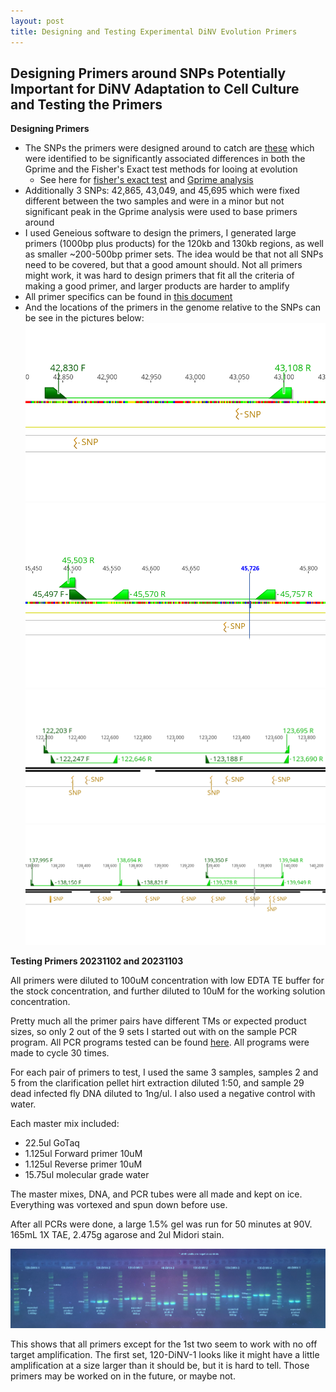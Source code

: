 ```yaml
---
layout: post
title: Designing and Testing Experimental DiNV Evolution Primers
---
```


## Designing Primers around SNPs Potentially Important for DiNV Adaptation to Cell Culture and Testing the Primers 

**Designing Primers**
- The SNPs the primers were designed around to catch are [these](https://github.com/meschedl/Unckless_Lab_Resources/blob/main/16-Cq-Virus-Sequence-Analysis/SNP_calling_and_analysis/shared_sig_snps.csv) which were identified to be significantly associated differences in both the Gprime and the Fisher's Exact test methods for looing at evolution 
    - See here for [fisher's exact test](https://github.com/meschedl/Unckless_Lab_Resources/blob/main/16-Cq-Virus-Sequence-Analysis/SNP_calling_and_analysis/Analysis-of-pooled-continuous-freebayes-vcf.md) and [Gprime analysis](https://github.com/meschedl/Unckless_Lab_Resources/blob/main/16-Cq-Virus-Sequence-Analysis/SNP_calling_and_analysis/Gprime-pooled-continuous-analysis.md)
- Additionally 3 SNPs: 42,865, 43,049, and 45,695 which were fixed different between the two samples and were in a minor but not significant peak in the Gprime analysis were used to base primers around
- I used Geneious software to design the primers, I generated large primers (1000bp plus products) for the 120kb and 130kb regions, as well as smaller ~200-500bp primer sets. The idea would be that not all SNPs need to be covered, but that a good amount should. Not all primers might work, it was hard to design primers that fit all the criteria of making a good primer, and larger products are harder to amplify
- All primer specifics can be found in [this document](https://docs.google.com/document/d/1j-T-rf7lIy9md8NsVGc89Kx-r-J0DNKcq9fkqUAEFSQ/edit)
- And the locations of the primers in the genome relative to the SNPs can be see in the pictures below:
![](https://raw.githubusercontent.com/meschedl/Unckless-Lab-Notebook-Maggie/master/images/40kb-primers-1.png)
![](https://raw.githubusercontent.com/meschedl/Unckless-Lab-Notebook-Maggie/master/images/40kb-primers-2.png)
![](https://raw.githubusercontent.com/meschedl/Unckless-Lab-Notebook-Maggie/master/images/120kb-primers.png)
![](https://raw.githubusercontent.com/meschedl/Unckless-Lab-Notebook-Maggie/master/images/130kb-primers.png)

**Testing Primers 20231102 and 20231103**

All primers were diluted to 100uM concentration with low EDTA TE buffer for the stock concentration, and further diluted to 10uM for the working solution concentration. 

Pretty much all the primer pairs have different TMs or expected product sizes, so only 2 out of the 9 sets I started out with on the sample PCR program. All PCR programs tested can be found [here](https://docs.google.com/spreadsheets/d/1IaLLjsa4SXJr90wUi8xyE1dYvWmHsbThSz3d8N9KaK0/edit#gid=0). All programs were made to cycle 30 times. 

For each pair of primers to test, I used the same 3 samples, samples 2 and 5 from the clarification pellet hirt extraction diluted 1:50, and sample 29 dead infected fly DNA diluted to 1ng/ul. I also used a negative control with water. 

Each master mix included:
- 22.5ul GoTaq
- 1.125ul Forward primer 10uM
- 1.125ul Reverse primer 10uM
- 15.75ul molecular grade water 

The master mixes, DNA, and PCR tubes were all made and kept on ice. Everything was vortexed and spun down before use. 

After all PCRs were done, a large 1.5% gel was run for 50 minutes at 90V. 165mL 1X TAE, 2.475g agarose and 2ul Midori stain. 

![](https://raw.githubusercontent.com/meschedl/Unckless-Lab-Notebook-Maggie/master/images/20231106-gel.jpeg)

This shows that all primers except for the 1st two seem to work with no off target amplification. The first set, 120-DiNV-1 looks like it might have a little amplification at a size larger than it should be, but it is hard to tell. Those primers may be worked on in the future, or maybe not. 
